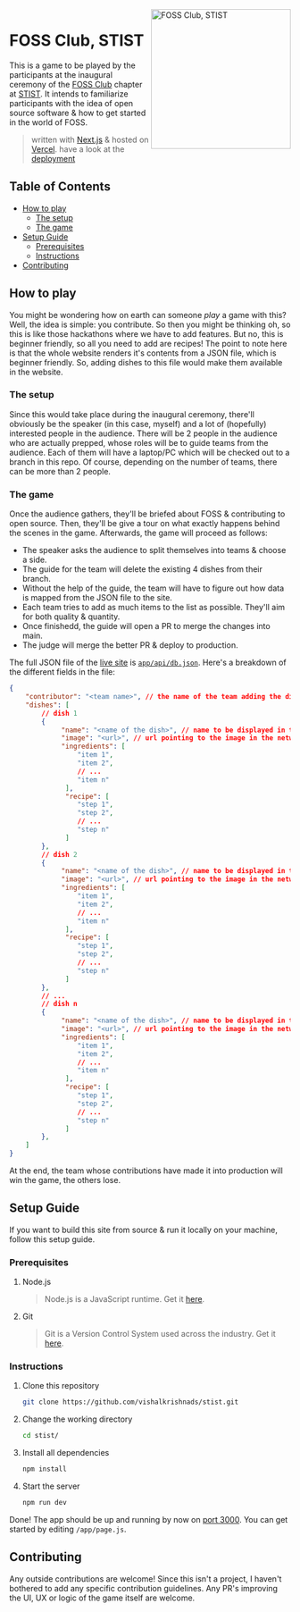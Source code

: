<img src="https://github.com/vishalkrishnads/stist/assets/50231856/0edfe768-17b5-4935-9657-1ada79f639e8" alt="FOSS Club, STIST" align="right" width="250">

# FOSS Club, STIST
This is a game to be played by the participants at the inaugural ceremony of the [FOSS Club](https://fossunited.org/clubs) chapter at [STIST](https://www.stisttvm.edu.in/). It intends to familiarize participants with the idea of open source software & how to get started in the world of FOSS.
> written with [Next.js](https://nextjs.org) & hosted on [Vercel](https://vercel.com). have a look at the [deployment](https://stist.vercel.app)

## Table of Contents
* [How to play](#how-to-play)
    * [The setup](#the-setup)
    * [The game](#the-game)
* [Setup Guide](#setup-guide)
    * [Prerequisites](#prerequisites)
    * [Instructions](#instructions)
* [Contributing](#contributing)

## How to play
You might be wondering how on earth can someone *play* a game with this? Well, the idea is simple: you contribute. So then you might be thinking oh, so this is like those hackathons where we have to add features. But no, this is beginner friendly, so all you need to add are recipes! The point to note here is that the whole website renders it's contents from a JSON file, which is beginner friendly. So, adding dishes to this file would make them available in the website.

### The setup
Since this would take place during the inaugural ceremony, there'll obviously be the speaker (in this case, myself) and a lot of (hopefully) interested people in the audience. There will be 2 people in the audience who are actually prepped, whose roles will be to guide teams from the audience. Each of them will have a laptop/PC which will be checked out to a branch in this repo. Of course, depending on the number of teams, there can be more than 2 people.

### The game
Once the audience gathers, they'll be briefed about FOSS & contributing to open source. Then, they'll be give a tour on what exactly happens behind the scenes in the game. Afterwards, the game will proceed as follows:
* The speaker asks the audience to split themselves into teams & choose a side.
* The guide for the team will delete the existing 4 dishes from their branch.
* Without the help of the guide, the team will have to figure out how data is mapped from the JSON file to the site.
* Each team tries to add as much items to the list as possible. They'll aim for both quality & quantity.
* Once finishedd, the guide will open a PR to merge the changes into main.
* The judge will merge the better PR & deploy to production.

The full JSON file of the [live site](https://stist.vercel.app) is [`app/api/db.json`](https://github.com/vishalkrishnads/stist/tree/main/app/api/db.json). Here's a breakdown of the different fields in the file:

```json
{
    "contributor": "<team name>", // the name of the team adding the dishes
    "dishes": [
        // dish 1
        {
             "name": "<name of the dish>", // name to be displayed in the UI
             "image": "<url>", // url pointing to the image in the network
             "ingredients": [
                 "item 1",
                 "item 2",
                 // ...
                 "item n"
              ],
              "recipe": [
                 "step 1",
                 "step 2",
                 // ...
                 "step n"
              ]
        },
        // dish 2
        {
             "name": "<name of the dish>", // name to be displayed in the UI
             "image": "<url>", // url pointing to the image in the network
             "ingredients": [
                 "item 1",
                 "item 2",
                 // ...
                 "item n"
              ],
              "recipe": [
                 "step 1",
                 "step 2",
                 // ...
                 "step n"
              ]
        },
        // ...
        // dish n
        {
             "name": "<name of the dish>", // name to be displayed in the UI
             "image": "<url>", // url pointing to the image in the network
             "ingredients": [
                 "item 1",
                 "item 2",
                 // ...
                 "item n"
              ],
              "recipe": [
                 "step 1",
                 "step 2",
                 // ...
                 "step n"
              ]
        },
    ]
}
```
  
At the end, the team whose contributions have made it into production will win the game, the others lose.

## Setup Guide
If you want to build this site from source & run it locally on your machine, follow this setup guide. 

### Prerequisites
1. Node.js
   
    > Node.js is a JavaScript runtime. Get it [here](https://nodejs.org/en).
3. Git
   
    > Git is a Version Control System used across the industry. Get it [here](https://git-scm.com/downloads).

### Instructions
1. Clone this repository
    
    ```bash
    git clone https://github.com/vishalkrishnads/stist.git
    ```

2. Change the working directory

    ```bash
    cd stist/
    ```

3. Install all dependencies

    ```bash
    npm install
    ```

4. Start the server

    ```bash
    npm run dev
    ```

Done! The app should be up and running by now on [port 3000](http://localhost:3000). You can get started by editing `/app/page.js`.

## Contributing
Any outside contributions are welcome! Since this isn't a project, I haven't bothered to add any specific contribution guidelines. Any PR's improving the UI, UX or logic of the game itself are welcome.
